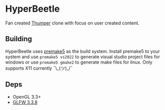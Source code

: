 # HyperBeetle
Fan created [Thumper](https://thumpergame.com/) clone with focus on user created content.

## Building
HyperBeetle uses [premake5](https://premake.github.io/download) as the build system. Install premake5 to your system and use `premake5 vs2022` to generate visual studio project files for windows or use `premake5 gmake2` to generate make files for linux. Only supports X11 currently ¯\\\_\(ツ\)\_\/¯

## Deps
- OpenGL 3.3+
- [GLFW 3.3.8](https://github.com/glfw/glfw/tree/3.3.8)
